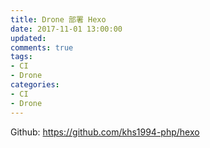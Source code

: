 ```yaml
---
title: Drone 部署 Hexo
date: 2017-11-01 13:00:00
updated:
comments: true
tags:
- CI
- Drone
categories:
- CI
- Drone
---
```


Github: https://github.com/khs1994-php/hexo

<!--more-->
